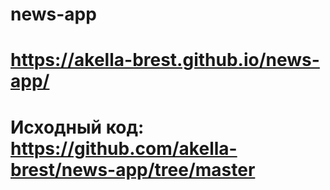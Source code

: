 # news-app
# https://akella-brest.github.io/news-app/
# Исходный код: https://github.com/akella-brest/news-app/tree/master
